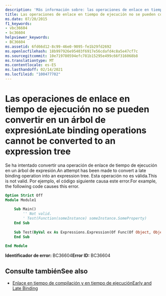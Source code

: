 ```yaml
---
description: 'Más información sobre: las operaciones de enlace en tiempo de ejecución no se pueden convertir en un árbol de expresión'
title: Las operaciones de enlace en tiempo de ejecución no se pueden convertir en un árbol de expresión
ms.date: 07/20/2015
f1_keywords:
- vbc36604
- bc36604
helpviewer_keywords:
- BC36604
ms.assetid: 6fd66d12-8c99-46e0-9095-fe1b29fd2692
ms.openlocfilehash: 18b997926e95403f6917e56cdafd4c8a5e47cf7c
ms.sourcegitcommit: 10e719780594efc781b15295e499c66f316068b8
ms.translationtype: MT
ms.contentlocale: es-ES
ms.lasthandoff: 02/14/2021
ms.locfileid: "100477702"
---
```

# <a name="late-binding-operations-cannot-be-converted-to-an-expression-tree"></a><span data-ttu-id="ba469-103">Las operaciones de enlace en tiempo de ejecución no se pueden convertir en un árbol de expresión</span><span class="sxs-lookup"><span data-stu-id="ba469-103">Late binding operations cannot be converted to an expression tree</span></span>

<span data-ttu-id="ba469-104">Se ha intentado convertir una operación de enlace de tiempo de ejecución en un árbol de expresión.</span><span class="sxs-lookup"><span data-stu-id="ba469-104">An attempt has been made to convert a late binding operation into an expression tree.</span></span> <span data-ttu-id="ba469-105">Esta operación no es válida.</span><span class="sxs-lookup"><span data-stu-id="ba469-105">This is not valid.</span></span> <span data-ttu-id="ba469-106">Por ejemplo, el código siguiente causa este error.</span><span class="sxs-lookup"><span data-stu-id="ba469-106">For example, the following code causes this error.</span></span>  
  
```vb  
Option Strict Off  
Module Module1  
  
    Sub Main()  
        '' Not valid.  
        ' Test(Function(someInstance) someInstance.SomeProperty)  
    End Sub  
  
    Sub Test(ByVal ex As Expressions.Expression(Of Func(Of Object, Object)))  
    End Sub  
  
End Module  
```  
  
 <span data-ttu-id="ba469-107">**Identificador de error:** BC36604</span><span class="sxs-lookup"><span data-stu-id="ba469-107">**Error ID:** BC36604</span></span>  
  
## <a name="see-also"></a><span data-ttu-id="ba469-108">Consulte también</span><span class="sxs-lookup"><span data-stu-id="ba469-108">See also</span></span>

- [<span data-ttu-id="ba469-109">Enlace en tiempo de compilación y en tiempo de ejecución</span><span class="sxs-lookup"><span data-stu-id="ba469-109">Early and Late Binding</span></span>](../programming-guide/language-features/early-late-binding/index.md)
